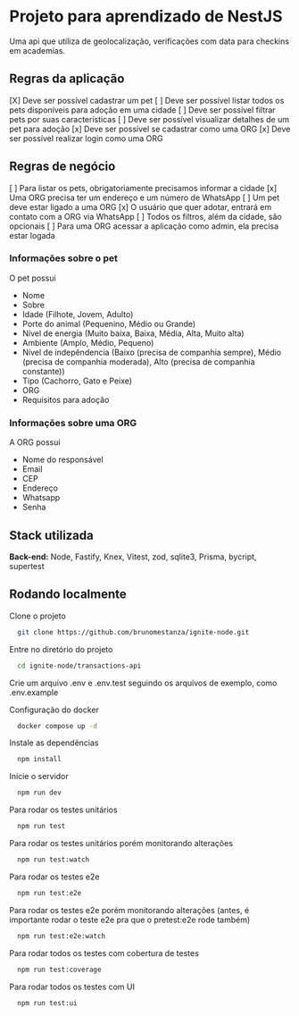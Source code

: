 # Projeto para aprendizado de NestJS

Uma api que utiliza de geolocalização, verificações com data para checkins em academias.

## Regras da aplicação

[X] Deve ser possível cadastrar um pet
[ ] Deve ser possível listar todos os pets disponíveis para adoção em uma cidade
[ ] Deve ser possível filtrar pets por suas características
[ ] Deve ser possível visualizar detalhes de um pet para adoção
[x] Deve ser possível se cadastrar como uma ORG
[x] Deve ser possível realizar login como uma ORG

## Regras de negócio

[ ] Para listar os pets, obrigatoriamente precisamos informar a cidade
[x] Uma ORG precisa ter um endereço e um número de WhatsApp
[ ] Um pet deve estar ligado a uma ORG
[x] O usuário que quer adotar, entrará em contato com a ORG via WhatsApp
[ ] Todos os filtros, além da cidade, são opcionais
[ ] Para uma ORG acessar a aplicação como admin, ela precisa estar logada

### Informações sobre o pet
O pet possui
- Nome
- Sobre
- Idade (Filhote, Jovem, Adulto)
- Porte do animal (Pequenino, Médio ou Grande)
- Nível de energia (Muito baixa, Baixa, Média, Alta, Muito alta)
- Ambiente (Amplo, Médio, Pequeno)
- Nível de indepêndencia (Baixo (precisa de companhia sempre), Médio (precisa de companhia moderada), Alto (precisa de companhia constante))
- Tipo (Cachorro, Gato e Peixe)
- ORG
- Requisitos para adoção

### Informações sobre uma ORG
A ORG possui
- Nome do responsável
- Email
- CEP
- Endereço
- Whatsapp
- Senha

## Stack utilizada

**Back-end:** Node, Fastify, Knex, Vitest, zod, sqlite3, Prisma, bycript, supertest


## Rodando localmente

Clone o projeto

```bash
  git clone https://github.com/brunomestanza/ignite-node.git
```

Entre no diretório do projeto

```bash
  cd ignite-node/transactions-api
```

Crie um arquivo .env e .env.test seguindo os arquivos de exemplo, como .env.example

Configuração do docker

```bash
  docker compose up -d
```

Instale as dependências

```bash
  npm install
```

Inicie o servidor

```bash
  npm run dev
```

Para rodar os testes unitários

```bash
  npm run test
```

Para rodar os testes unitários porém monitorando alterações

```bash
  npm run test:watch
```

Para rodar os testes e2e

```bash
  npm run test:e2e
```

Para rodar os testes e2e porém monitorando alterações (antes, é importante rodar o teste e2e pra que o pretest:e2e rode também)

```bash
  npm run test:e2e:watch
```

Para rodar todos os testes com cobertura de testes

```bash
  npm run test:coverage
```

Para rodar todos os testes com UI

```bash
  npm run test:ui
```


